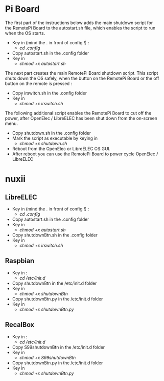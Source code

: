 # Pi Board

The first part of the instructions below adds the main shutdown script for the RemotePi Board to the autostart.sh file, which enables the script to run when the OS starts.

* Key in (mind the . in front of config !) :
  * _cd .config_
* Copy autostart.sh in the .config folder
* Key in
  * _chmod +x autostart.sh_

The next part creates the main RemotePi Board shutdown script. This script shuts down the OS safely, when the button on the RemotePi Board or the off button on the remote is pressed :

* Copy irswitch.sh in the .config folder
* Key in
  * _chmod +x irswitch.sh_

The following additional script enables the RemotePi Board to cut off the power, after OpenElec / LibreELEC has been shut down from the on-screen menu.

* Copy shutdown.sh in the .config folder
* Mark the script as executable by keying in
  * _chmod +x shutdown.sh_
* Reboot from the OpenElec or LibreELEC OS GUI.
* After reboot you can use the RemotePi Board to power cycle OpenElec / LibreELEC

# nuxii

## LibreELEC

* Key in (mind the . in front of config !) :
  * _cd .config_
* Copy autostart.sh in the .config folder
* Key in
  * _chmod +x autostart.sh_
* Copy shutdownBtn.sh in the .config folder
* Key in
  * _chmod +x irswitch.sh_

## Raspbian

* Key in :
  * _cd /etc/init.d_
* Copy shutdownBtn in the /etc/init.d folder
* Key in
  * _chmod +x shutdownBtn_
* Copy shutdownBtn.py in the /etc/init.d folder
* Key in
  * _chmod +x shutdownBtn.py_

## RecalBox

* Key in :
  * _cd /etc/init.d_
* Copy S99shutdownBtn in the /etc/init.d folder
* Key in
  * _chmod +x S99shutdownBtn_
* Copy shutdownBtn.py in the /etc/init.d folder
* Key in
  * _chmod +x shutdownBtn.py_
